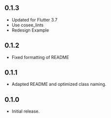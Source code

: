 ## 0.1.3

* Updated for Flutter 3.7
* Use cosee_lints 
* Redesign Example

## 0.1.2

* Fixed formatting of README

## 0.1.1

* Adapted README and optimized class naming.

## 0.1.0

* Initial release.
